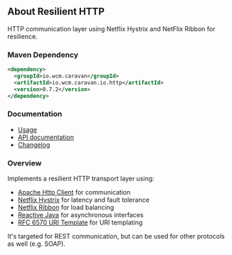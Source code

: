 ## About Resilient HTTP

HTTP communication layer using Netflix Hystrix and NetFlix Ribbon for resilience.


### Maven Dependency

```xml
<dependency>
  <groupId>io.wcm.caravan</groupId>
  <artifactId>io.wcm.caravan.io.http</artifactId>
  <version>0.7.2</version>
</dependency>
```

### Documentation

* [Usage][usage]
* [API documentation][apidocs]
* [Changelog][changelog]


[usage]: usage.html
[apidocs]: apidocs/
[changelog]: changes-report.html


### Overview

Implements a resilient HTTP transport layer using:

* [Apache Http Client](http://hc.apache.org/httpcomponents-client-4.4.x/index.html) for communication
* [Netflix Hystrix](https://github.com/Netflix/Hystrix) for latency and fault tolerance
* [Netflix Ribbon](https://github.com/netflix/ribbon) for load balancing
* [Reactive Java](https://github.com/ReactiveX/RxJava) for asynchronous interfaces
* [RFC 6570 URI Template](https://tools.ietf.org/html/rfc6570) for URI templating

It's targeted for REST communication, but can be used for other protocols as well (e.g. SOAP).
